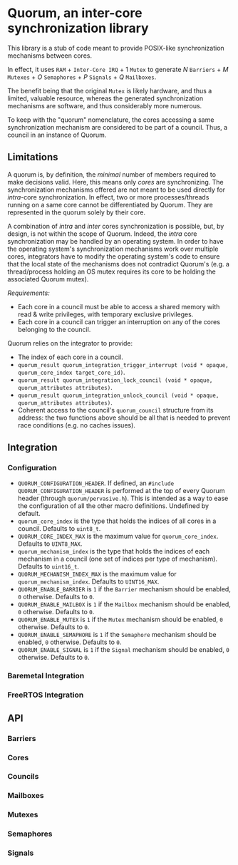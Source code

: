 # Quorum, an inter-core synchronization library

This library is a stub of code meant to provide POSIX-like synchronization
mechanisms between cores.

In effect, it uses `RAM` + `Inter-Core IRQ` + 1 `Mutex` to generate _N_
`Barriers` + _M_ `Mutexes` + _O_ `Semaphores` + _P_ `Signals` +
_Q_ `Mailboxes`.

The benefit being that the original `Mutex` is likely hardware, and thus a
limited, valuable resource, whereas the generated synchronization mechanisms
are software, and thus considerably more numerous.

To keep with the "quorum" nomenclature, the cores accessing a same
synchronization mechanism are considered to be part of a council. Thus, a
council in an instance of Quorum.

## Limitations
A quorum is, by definition, the _minimal_ number of members required to make
decisions valid. Here, this means only _cores_ are synchronizing. The
synchronization mechanisms offered are not meant to be used directly for
_intra_-core synchronization. In effect, two or more processes/threads running
on a same core cannot be differentiated by Quorum. They are represented in the
quorum solely by their core.

A combination of _intra_ and _inter_ cores synchronization is possible, but, by
design, is not within the scope of Quorum. Indeed, the _intra_ core
synchronization may be handled by an operating system. In order to have the
operating system's synchronization mechanisms work over multiple cores,
integrators have to modify the operating system's code to ensure that the local
state of the mechanisms does not contradict Quorum's (e.g. a thread/process
holding an OS mutex requires its core to be holding the associated Quorum
mutex).

*Requirements:*
- Each core in a council must be able to access a shared memory with read &
  write privileges, with temporary exclusive privileges.
- Each core in a council can trigger an interruption on any of the cores
  belonging to the council.

Quorum relies on the integrator to provide:
- The index of each core in a council.
- `quorum_result quorum_integration_trigger_interrupt (void * opaque, quorum_core_index target_core_id)`.
- `quorum_result quorum_integration_lock_council (void * opaque, quorum_attributes attributes)`.
- `quorum_result quorum_integration_unlock_council (void * opaque, quorum_attributes attributes)`.
- Coherent access to the council's `quorum_council` structure from its address: the two functions above should be all that is needed to prevent race conditions (e.g. no caches issues).

## Integration

### Configuration

- `QUORUM_CONFIGURATION_HEADER`. If defined, an `#include
  QUORUM_CONFIGURATION_HEADER` is performed at the top of every Quorum header
  (through `quorum/pervasive.h`). This is intended as a way to ease the
  configuration of all the other macro definitions. Undefined by default.
- `quorum_core_index` is the type that holds the indices of all cores in a
  council. Defaults to `uint8_t`.
- `QUORUM_CORE_INDEX_MAX` is the maximum value for `quorum_core_index`. Defaults
  to `UINT8_MAX`.
- `quorum_mechanism_index` is the type that holds the indices of each mechanism
  in a council (one set of indices per type of mechanism). Defaults to
  `uint16_t`.
- `QUORUM_MECHANISM_INDEX_MAX` is the maximum value for
  `quorum_mechanism_index`. Defaults to `UINT16_MAX`.
- `QUORUM_ENABLE_BARRIER` is `1` if the `Barrier` mechanism should be enabled,
  `0` otherwise. Defaults to `0`.
- `QUORUM_ENABLE_MAILBOX` is `1` if the `Mailbox` mechanism should be enabled,
  `0` otherwise. Defaults to `0`.
- `QUORUM_ENABLE_MUTEX` is `1` if the `Mutex` mechanism should be enabled,
  `0` otherwise. Defaults to `0`.
- `QUORUM_ENABLE_SEMAPHORE` is `1` if the `Semaphore` mechanism should be enabled,
  `0` otherwise. Defaults to `0`.
- `QUORUM_ENABLE_SIGNAL` is `1` if the `Signal` mechanism should be enabled,
  `0` otherwise. Defaults to `0`.

### Baremetal Integration

### FreeRTOS Integration

## API

### Barriers
### Cores
### Councils
### Mailboxes
### Mutexes
### Semaphores
### Signals
